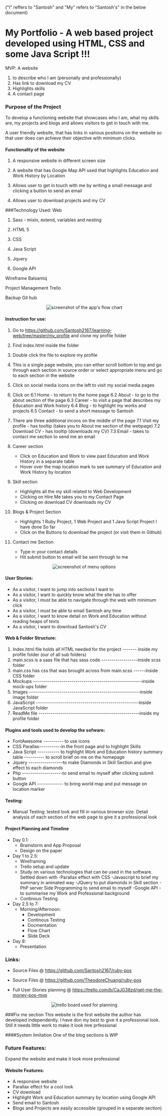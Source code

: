 ("I" reffers to "Santosh" and "My" refers to "Santosh's" in the below document)

# My Portfolio - A web based project developed using HTML, CSS and some Java Script !!! 

MVP:
A website 
1. to describe who I am (personally and professionally) 
2. Has link to download my CV 
3. Highlights skills 
4. A contact page 


### Purpose of the Project 
To develop a functioning website that showcases who I am, what my skills are, my projects and blogs and allows visitors to get in touch with me. 

A user friendly website, that has links in various positoins on the website so that user does can achieve their objective with minimum clicks. 


#### Functionality of the website 
1. A responsive website in different screen size

2. A website that has Google Map API used that highlights Education and Work History by Location 

3. Allows user to get in touch with me by writing a small message and clicking a button to send an email 

4. Allows user to download projects and my CV

###Technology Used:
Web
1. Sass - mixin, extend, variables and nesting

2. HTML 5

3. CSS 

4. Java Script 

5. Jquery 

6. Google API 

Wireframe 
Balsamiq

Project Management 
Trello 

Backup
Git hub


<p align="center">
  <img src="https://github.com/TheodoreChuang/ruby-pos/blob/master/docs/Flow_Chart-Get_Me_Money.jpg" alt="screenshot of the app's flow chart"/>
</p>

#### Instruction for use: 

1. Go to https://github.com/Santosh2167/learning-web/tree/master/my_profile and clone my profile folder

2. Find index.html inside the folder 

3. Double click the file to explore my profile 

4. This is a single page website, you can either scroll bottom to top and go through each section in source order or select appropriate menu and go to each section in the website

5. Click on social media icons on the left to visit my social media pages

6. Click on 
    6.1 Home - to return to the home page
    6.2 About - to go to the about section of the page
    6.3 Career - to visit a page that describes my Education and Work history
    6.4 Blog - to highlight my works and projects 
    6.5 Contact - to send a short message to Santosh 

7. There are three additional incons on the middle of the page
    7.1 Visit my profile - has tooltip (takes you to About me section of the webpage)
    7.2 Download CV - has tooltip (downloads my CV)
    7.3 Email - takes to contact me section to send me an email 

8. Career section
    - Click on Education and Work to view past Education and Work History in a separate table 
    - Hover over the map location mark to see summary of Education and Work History by location 

9. Skill section 
    - Highlights all the my skill related to Web Development
    - Clicking on Hire Me takes you to my Contact Page
    - Clicking on download CV downloads my CV

10. Blogs & Project Section 
    - Highlights 1 Ruby Project, 1 Web Project and 1 Java Script Project I have done So far
    - Click on the Buttons to download the project (or visit them in Github)

11. Contact me Section 
    - Type in your contact details
    - Hit submit button to email will be sent through to me

<put screenshot>


<p align="center">
  <img src="https://github.com/TheodoreChuang/ruby-pos/blob/master/docs/menu_options_screenshot.png" alt="screenshot of menu options"/>
</p>



#### User Stories:
* As a visitor, I want to jump into sections I want to
* As a visitor, I want to quickly know what the site has to offer 
* As a visitor, I must be able to navigate through the web with minimum click 
* As a visitor, I must be able to email Santosh any time
* As a visitor, I want to know detail on Work and Education without reading heaps of texts 
* As a visitor, I want to download Santosh's CV 


#### Web & Folder Structure:
1. Index.html file holds all HTML needed for the project ------- inside my profile folder (our of all sub folders) 
2. main.scss is a saas file that has sass code ------------------inside scss folder
3. main.css has css that was brought across from main.scss ------inside CSS folder
4. Mockups ------------------------------------------------------inside mock-ups folder
5. Images -------------------------------------------------------inside image folder
6. JavaScript ---------------------------------------------------inside JavaScript folder
7. ReadMe file --------------------------------------------------inside my profile folder



#### Plugins and tools used to develop the sofware:
* FontAwesome ---------- to use icons
* CSS Parallas-----------in the front page and to highlight Skills
* Java Script ----------- to highlight Work and Education history summary table 
              ----------  to scroll brief on me on the homepage
* Jquery -----------------to make Diamonds in Skill Section and give effect to each diamonds 
* Php --------------------to send email to myself after clicking submit button 
* Google API ------------- to bring world map and put message on location marker 



#### Testing:
* Manual Testing:  tested look and fill in various browser size. 
                   Detail analysis of each section of the web page to give it a professional look



#### Project Planning and Timeline
* Day 0.1:
    * Brainstorm and App Proposal
    * Design on the paper
* Day 1 to 2.5:
    * Wireframing 
    * Trello setup and update
    * Study on various technologies that can be used in the software. Settled down with
        -Parallax effect with CSS
        -Javascript to brief my summary in animated way
        -JQuery to put diamonds in Skill section 
        -PhP server Side Programming to send email to myself 
        -Google API - to summarise my Work and Professional background
    * Continous Testing
* Day 2.5 to 7:
    * Morning/Afternoon:
        * Development
        * Continous Testing
        * Docmentation
        * Flow Chart
        * Slide Deck
* Day 8:
    * Presentation


### Links:
* Source Files @ https://github.com/Santosh2167/ruby-pos
* Source Files @ https://github.com/TheodoreChuang/ruby-pos

* Full User Stories planning @ https://trello.com/b/CaJG38zd/get-me-the-money-pos-mvp

<p align="center">
  <img src="https://github.com/TheodoreChuang/ruby-pos/blob/master/docs/trello_user_stories_screenshot.png" alt="trello board used for planning"/>
</p>

###Fix me section
This website is the first website the author has developed independently. I have don my best to give it a professional look. Still it needs little work to make it look mre prfessional   

####System limitation 
One of the blog sections is WIP 

### Future Features:
Expand the website and make it look more professional 

####  Website Features:
* A responsive website 
* Parallax effect for a cool look
* CV download 
* Highlight Work and Education summary by location using Google API
* Send email to Santosh 
* Blogs and Projects are easily accessible (grouped in a separate section)
 
